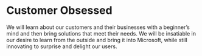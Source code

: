 # Customer Obsessed

We will learn about our customers and their businesses with a beginner’s mind and then bring solutions that meet their needs. We will be insatiable in our desire to learn from the outside and bring it into Microsoft, while still innovating to surprise and delight our users. 
